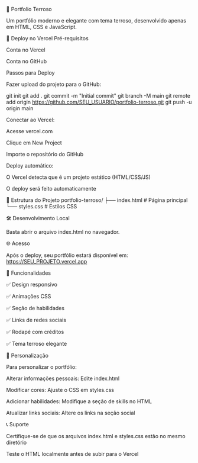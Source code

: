 🌿 Portfolio Terroso

Um portfólio moderno e elegante com tema terroso, desenvolvido apenas em HTML, CSS e JavaScript.

🚀 Deploy no Vercel
Pré-requisitos

Conta no Vercel

Conta no GitHub

Passos para Deploy

Fazer upload do projeto para o GitHub:

git init
git add .
git commit -m "Initial commit"
git branch -M main
git remote add origin https://github.com/SEU_USUARIO/portfolio-terroso.git
git push -u origin main


Conectar ao Vercel:

Acesse vercel.com

Clique em New Project

Importe o repositório do GitHub

Deploy automático:

O Vercel detecta que é um projeto estático (HTML/CSS/JS)

O deploy será feito automaticamente

📁 Estrutura do Projeto
portfolio-terroso/
├── index.html           # Página principal
└── styles.css           # Estilos CSS

🛠️ Desenvolvimento Local

Basta abrir o arquivo index.html no navegador.

🌐 Acesso

Após o deploy, seu portfólio estará disponível em:
https://SEU_PROJETO.vercel.app

📝 Funcionalidades

✅ Design responsivo

✅ Animações CSS

✅ Seção de habilidades

✅ Links de redes sociais

✅ Rodapé com créditos

✅ Tema terroso elegante

🔧 Personalização

Para personalizar o portfólio:

Alterar informações pessoais: Edite index.html

Modificar cores: Ajuste o CSS em styles.css

Adicionar habilidades: Modifique a seção de skills no HTML

Atualizar links sociais: Altere os links na seção social

📞 Suporte

Certifique-se de que os arquivos index.html e styles.css estão no mesmo diretório

Teste o HTML localmente antes de subir para o Vercel